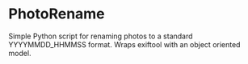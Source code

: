 # PhotoRename
Simple Python script for renaming photos to a standard YYYYMMDD_HHMMSS format. Wraps exiftool with an object oriented model.
